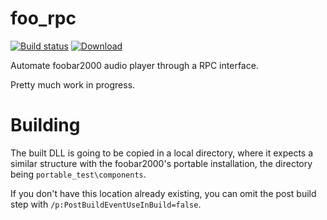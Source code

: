 foo_rpc
=======

[![Build status](https://ci.appveyor.com/api/projects/status/mn3bmdfna7bw20rt?svg=true)](https://ci.appveyor.com/project/PCManticore/foo-rpc)
[![Download](https://api.bintray.com/packages/pcmanticore/foo_rpc/foo_rpc/images/download.svg)](https://bintray.com/pcmanticore/foo_rpc/foo_rpc/_latestVersion)

Automate foobar2000 audio player through a RPC interface.

Pretty much work in progress.


Building
=========

The built DLL is going to be copied in a local directory, where it expects
a similar structure with the foobar2000's portable installation, the directory
being `portable_test\components`.

If you don't have this location already existing, you can omit the post build
step with ``/p:PostBuildEventUseInBuild=false``.